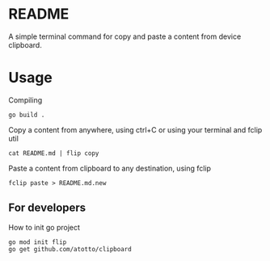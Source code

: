 # README

A simple terminal command for copy and paste a content from device clipboard.

# Usage

Compiling
```
go build .
```

Copy a content from anywhere, using ctrl+C or using your terminal and fclip util
```
cat README.md | flip copy
```

Paste a content from clipboard to any destination, using fclip
```
fclip paste > README.md.new
```

## For developers
How to init go project
```
go mod init flip
go get github.com/atotto/clipboard
```
